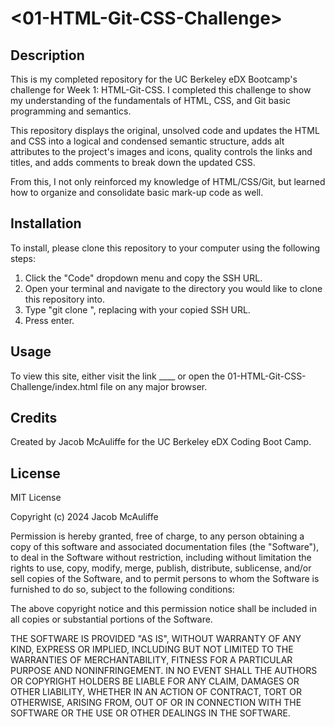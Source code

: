 # <01-HTML-Git-CSS-Challenge>

## Description

This is my completed repository for the UC Berkeley eDX Bootcamp's challenge for Week 1: HTML-Git-CSS. I completed this challenge to show my understanding of the fundamentals of HTML, CSS, and Git basic programming and semantics.

This repository displays the original, unsolved code and updates the HTML and CSS into a logical and condensed semantic structure, adds alt attributes to the project's images and icons, quality controls the links and titles, and adds comments to break down the updated CSS.

From this, I not only reinforced my knowledge of HTML/CSS/Git, but learned how to organize and consolidate basic mark-up code as well.

## Installation

To install, please clone this repository to your computer using the following steps:

1. Click the "Code" dropdown menu and copy the SSH URL.
2. Open your terminal and navigate to the directory you would like to clone this repository into.
3. Type "git clone <paste SSH URL>", replacing <paste SSH URL> with your copied SSH URL.
4. Press enter.

<!-- Add instructions to pull from GitHub -->

## Usage

To view this site, either visit the link ____ or open the 01-HTML-Git-CSS-Challenge/index.html file on any major browser.

## Credits

Created by Jacob McAuliffe for the UC Berkeley eDX Coding Boot Camp.

## License

MIT License

Copyright (c) 2024 Jacob McAuliffe

Permission is hereby granted, free of charge, to any person obtaining a copy
of this software and associated documentation files (the "Software"), to deal
in the Software without restriction, including without limitation the rights
to use, copy, modify, merge, publish, distribute, sublicense, and/or sell
copies of the Software, and to permit persons to whom the Software is
furnished to do so, subject to the following conditions:

The above copyright notice and this permission notice shall be included in all
copies or substantial portions of the Software.

THE SOFTWARE IS PROVIDED "AS IS", WITHOUT WARRANTY OF ANY KIND, EXPRESS OR
IMPLIED, INCLUDING BUT NOT LIMITED TO THE WARRANTIES OF MERCHANTABILITY,
FITNESS FOR A PARTICULAR PURPOSE AND NONINFRINGEMENT. IN NO EVENT SHALL THE
AUTHORS OR COPYRIGHT HOLDERS BE LIABLE FOR ANY CLAIM, DAMAGES OR OTHER
LIABILITY, WHETHER IN AN ACTION OF CONTRACT, TORT OR OTHERWISE, ARISING FROM,
OUT OF OR IN CONNECTION WITH THE SOFTWARE OR THE USE OR OTHER DEALINGS IN THE
SOFTWARE.

